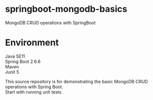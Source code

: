 # springboot-mongodb-basics
MongoDB CRUD operations with SpringBoot
# Environment
Java SE11\
Spring Boot 2.6.6\
Maven\
Junit 5

This source repository is for demonstrating the basic MongoDB CRUD operations with Spring Boot.\
Start with running unit tests.
